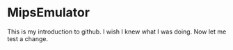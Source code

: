 # MipsEmulator
This is my introduction to github. I wish I knew what I was doing.
Now let me test a change.
